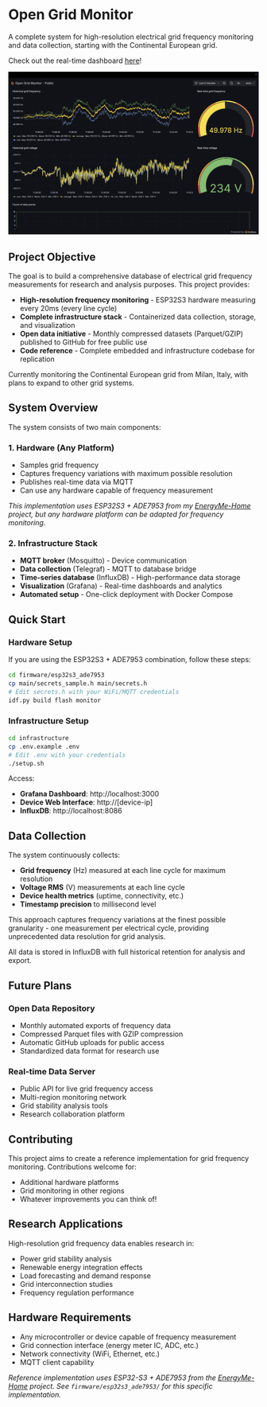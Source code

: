 # Open Grid Monitor

A complete system for high-resolution electrical grid frequency monitoring and data collection, starting with the Continental European grid.

Check out the real-time dashboard [here](https://grafana.opengridmonitor.net/public-dashboards/ad3c54df59d0490daa6cfb120741d50b)!

![Grafana dashboard](resources/grafana.png)

## Project Objective

The goal is to build a comprehensive database of electrical grid frequency measurements for research and analysis purposes. This project provides:

- **High-resolution frequency monitoring** - ESP32S3 hardware measuring every 20ms (every line cycle)
- **Complete infrastructure stack** - Containerized data collection, storage, and visualization
- **Open data initiative** - Monthly compressed datasets (Parquet/GZIP) published to GitHub for free public use
- **Code reference** - Complete embedded and infrastructure codebase for replication

Currently monitoring the Continental European grid from Milan, Italy, with plans to expand to other grid systems.

## System Overview

The system consists of two main components:

### 1. Hardware (Any Platform)
- Samples grid frequency
- Captures frequency variations with maximum possible resolution
- Publishes real-time data via MQTT
- Can use any hardware capable of frequency measurement

*This implementation uses ESP32S3 + ADE7953 from my [EnergyMe-Home](https://github.com/jibrilsharafi/EnergyMe-Home) project, but any hardware platform can be adapted for frequency monitoring.*

### 2. Infrastructure Stack
- **MQTT broker** (Mosquitto) - Device communication
- **Data collection** (Telegraf) - MQTT to database bridge  
- **Time-series database** (InfluxDB) - High-performance data storage
- **Visualization** (Grafana) - Real-time dashboards and analytics
- **Automated setup** - One-click deployment with Docker Compose

## Quick Start

### Hardware Setup
If you are using the ESP32S3 + ADE7953 combination, follow these steps:
```bash
cd firmware/esp32s3_ade7953
cp main/secrets_sample.h main/secrets.h
# Edit secrets.h with your WiFi/MQTT credentials
idf.py build flash monitor
```

### Infrastructure Setup
```bash
cd infrastructure
cp .env.example .env
# Edit .env with your credentials
./setup.sh
```

Access:
- **Grafana Dashboard**: http://localhost:3000
- **Device Web Interface**: http://[device-ip]
- **InfluxDB**: http://localhost:8086

## Data Collection

The system continuously collects:
- **Grid frequency** (Hz) measured at each line cycle for maximum resolution
- **Voltage RMS** (V) measurements at each line cycle
- **Device health metrics** (uptime, connectivity, etc.)
- **Timestamp precision** to millisecond level

This approach captures frequency variations at the finest possible granularity - one measurement per electrical cycle, providing unprecedented data resolution for grid analysis.

All data is stored in InfluxDB with full historical retention for analysis and export.

## Future Plans

### Open Data Repository
- Monthly automated exports of frequency data
- Compressed Parquet files with GZIP compression
- Automatic GitHub uploads for public access
- Standardized data format for research use

### Real-time Data Server
- Public API for live grid frequency access
- Multi-region monitoring network
- Grid stability analysis tools
- Research collaboration platform

## Contributing

This project aims to create a reference implementation for grid frequency monitoring. Contributions welcome for:

- Additional hardware platforms
- Grid monitoring in other regions
- Whatever improvements you can think of!

## Research Applications

High-resolution grid frequency data enables research in:
- Power grid stability analysis
- Renewable energy integration effects
- Load forecasting and demand response
- Grid interconnection studies
- Frequency regulation performance

## Hardware Requirements

- Any microcontroller or device capable of frequency measurement
- Grid connection interface (energy meter IC, ADC, etc.)
- Network connectivity (WiFi, Ethernet, etc.)
- MQTT client capability

*Reference implementation uses ESP32-S3 + ADE7953 from the [EnergyMe-Home](https://github.com/jibrilsharafi/EnergyMe-Home) project. See `firmware/esp32s3_ade7953/` for this specific implementation.*

